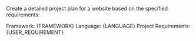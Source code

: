 Create a detailed project plan for a website based on the specified requirements:

Framework: {FRAMEWORK}
Language: {LANGUAGE}
Project Requirements: {USER_REQUIREMENT}